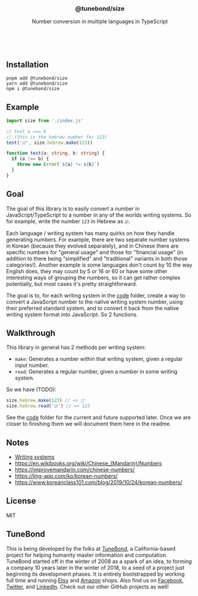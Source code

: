 <br/>
<br/>
<br/>
<br/>
<br/>
<br/>
<br/>

<h3 align='center'>@tunebond/size</h3>
<p align='center'>
  Number conversion in multiple languages in TypeScript
</p>

<br/>
<br/>
<br/>

## Installation

```
pnpm add @tunebond/size
yarn add @tunebond/size
npm i @tunebond/size
```

## Example

```ts
import size from './index.js'

// test a === b
// (this is the hebrew number for 123)
test('קג', size.hebrew.make(123))

function test(a: string, b: string) {
  if (a !== b) {
    throw new Error(`${a} != ${b}`)
  }
}
```

## Goal

The goal of this library is to easily convert a number in
JavaScript/TypeScript to a number in any of the worlds writing systems.
So for example, write the number `123` in Hebrew as `קג`.

Each language / writing system has many quirks on how they handle
generating numbers. For example, there are two separate number systems
in Korean (because they evolved separately), and in Chinese there are
specific numbers for "general usage" and those for "financial usage" (in
addition to there being "simplified" and "traditional" variants in both
those categories!). Another example is some languages don't count by 10
the way English does, they may count by 5 or 16 or 60 or have some other
interesting ways of grouping the numbers, so it can get rather complex
potentially, but most cases it's pretty straightforward.

The goal is to, for each writing system in the
[code](https://github.com/tunebond/size.js/tree/make/code) folder,
create a way to convert a JavaScript number to the native writing system
number, using their preferred standard system, and to convert it back
from the native writing system format into JavaScript. So 2 functions.

## Walkthrough

This library in general has 2 methods per writing system:

- `make`: Generates a number within that writing system, given a regular
  input number.
- `read`: Generates a regular number, given a number in some writing
  system.

So we have (TODO):

```ts
size.hebrew.make(123) // => קג
size.hebrew.read('קג') // => 123
```

See the [code](https://github.com/tunebond/size.js/tree/make/code)
folder for the current and future supported later. Once we are closer to
finishing them we will document them here in the readme.

## Notes

- [Writing systems](https://en.wikipedia.org/wiki/List_of_writing_systems)
- https://en.wikibooks.org/wiki/Chinese_(Mandarin)/Numbers
- https://improvemandarin.com/chinese-numbers/
- https://ling-app.com/ko/korean-numbers/
- https://www.koreanclass101.com/blog/2019/10/24/korean-numbers/

## License

MIT

## TuneBond

This is being developed by the folks at [TuneBond](https://tune.bond), a
California-based project for helping humanity master information and
computation. TuneBond started off in the winter of 2008 as a spark of an
idea, to forming a company 10 years later in the winter of 2018, to a
seed of a project just beginning its development phases. It is entirely
bootstrapped by working full time and running
[Etsy](https://etsy.com/shop/tunebond) and
[Amazon](https://www.amazon.com/s?rh=p_27%3AMount+Build) shops. Also
find us on [Facebook](https://www.facebook.com/tunebond),
[Twitter](https://twitter.com/tunebond), and
[LinkedIn](https://www.linkedin.com/company/tunebond). Check out our
other GitHub projects as well!
